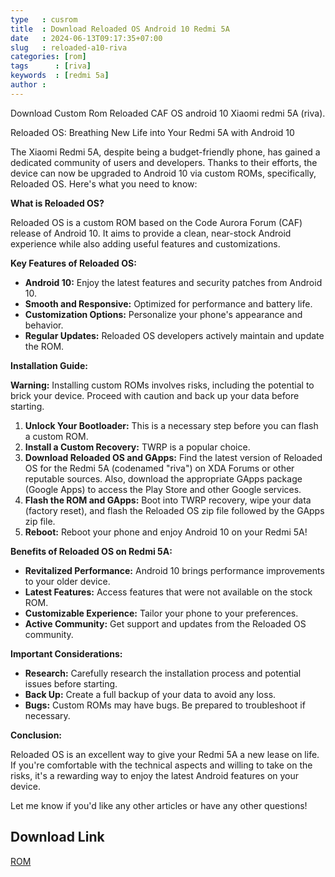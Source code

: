 ```yaml
---
type   : cusrom
title  : Download Reloaded OS Android 10 Redmi 5A
date   : 2024-06-13T09:17:35+07:00
slug   : reloaded-a10-riva
categories: [rom]
tags      : [riva]
keywords  : [redmi 5a]
author : 
---
```


Download Custom Rom Reloaded CAF OS android 10 Xiaomi redmi 5A (riva).

 Reloaded OS: Breathing New Life into Your Redmi 5A with Android 10

The Xiaomi Redmi 5A, despite being a budget-friendly phone, has gained a dedicated community of users and developers. Thanks to their efforts, the device can now be upgraded to Android 10 via custom ROMs, specifically, Reloaded OS. Here's what you need to know:

**What is Reloaded OS?**

Reloaded OS is a custom ROM based on the Code Aurora Forum (CAF) release of Android 10. It aims to provide a clean, near-stock Android experience while also adding useful features and customizations. 

**Key Features of Reloaded OS:**

* **Android 10:** Enjoy the latest features and security patches from Android 10.
* **Smooth and Responsive:** Optimized for performance and battery life.
* **Customization Options:** Personalize your phone's appearance and behavior.
* **Regular Updates:** Reloaded OS developers actively maintain and update the ROM.

**Installation Guide:**

**Warning:** Installing custom ROMs involves risks, including the potential to brick your device. Proceed with caution and back up your data before starting.

1. **Unlock Your Bootloader:** This is a necessary step before you can flash a custom ROM.
2. **Install a Custom Recovery:** TWRP is a popular choice.
3. **Download Reloaded OS and GApps:** Find the latest version of Reloaded OS for the Redmi 5A (codenamed "riva") on XDA Forums or other reputable sources. Also, download the appropriate GApps package (Google Apps) to access the Play Store and other Google services.
4. **Flash the ROM and GApps:** Boot into TWRP recovery, wipe your data (factory reset), and flash the Reloaded OS zip file followed by the GApps zip file.
5. **Reboot:** Reboot your phone and enjoy Android 10 on your Redmi 5A!

**Benefits of Reloaded OS on Redmi 5A:**

* **Revitalized Performance:** Android 10 brings performance improvements to your older device.
* **Latest Features:** Access features that were not available on the stock ROM.
* **Customizable Experience:** Tailor your phone to your preferences.
* **Active Community:** Get support and updates from the Reloaded OS community.

**Important Considerations:**

* **Research:** Carefully research the installation process and potential issues before starting.
* **Back Up:** Create a full backup of your data to avoid any loss.
* **Bugs:** Custom ROMs may have bugs. Be prepared to troubleshoot if necessary.

**Conclusion:**

Reloaded OS is an excellent way to give your Redmi 5A a new lease on life. If you're comfortable with the technical aspects and willing to take on the risks, it's a rewarding way to enjoy the latest Android features on your device.

Let me know if you'd like any other articles or have any other questions! 


## Download Link
[ROM](https://sourceforge.net/projects/reloaded-caf/files/riva/)


